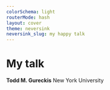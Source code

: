 ```yaml
---
colorSchema: light
routerMode: hash
layout: cover
theme: neversink
neversink_slug: my happy talk
---
```


# My talk

**Todd M. Gureckis**
New York University